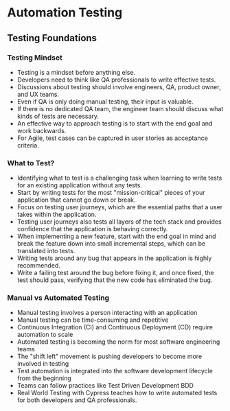 # Automation Testing

## Testing Foundations

### Testing Mindset
- Testing is a mindset before anything else.
- Developers need to think like QA professionals to write effective tests.
- Discussions about testing should involve engineers, QA, product owner, and UX teams.
- Even if QA is only doing manual testing, their input is valuable.
- If there is no dedicated QA team, the engineer team should discuss what kinds of tests are necessary.
- An effective way to approach testing is to start with the end goal and work backwards.
- For Agile, test cases can be captured in user stories as acceptance criteria.

### What to Test?
- Identifying what to test is a challenging task when learning to write tests for an existing application without any tests.
- Start by writing tests for the most "mission-critical" pieces of your application that cannot go down or break.
- Focus on testing user journeys, which are the essential paths that a user takes within the application.
- Testing user journeys also tests all layers of the tech stack and provides confidence that the application is behaving correctly.
- When implementing a new feature, start with the end goal in mind and break the feature down into small incremental steps, which can be translated into tests.
- Writing tests around any bug that appears in the application is highly recommended.
- Write a failing test around the bug before fixing it, and once fixed, the test should pass, verifying that the new code has eliminated the bug.

### Manual vs Automated Testing
- Manual testing involves a person interacting with an application
- Manual testing can be time-consuming and repetitive
- Continuous Integration (CI) and Continuous Deployment (CD) require automation to scale
- Automated testing is becoming the norm for most software engineering teams
- The "shift left" movement is pushing developers to become more involved in testing
- Test automation is integrated into the software development lifecycle from the beginning
- Teams can follow practices like Test Driven Development BDD
- Real World Testing with Cypress teaches how to write automated tests for both developers and QA professionals.
